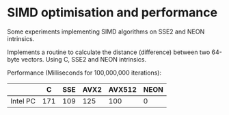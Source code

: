 # SIMD optimisation and performance 

Some experiments implementing SIMD algorithms on SSE2 and NEON intrinsics.

Implements a routine to calculate the distance (difference) between two 64-byte vectors. Using C, SSE2 and NEON intrinsics.

Performance (Milliseconds for 100,000,000 iterations):

| | C   | SSE | AVX2 | AVX512 | NEON |
| --- | --- | --- | --- | --- | --- |
| Intel PC | 171 | 109 | 125 | 100 | 0 |
